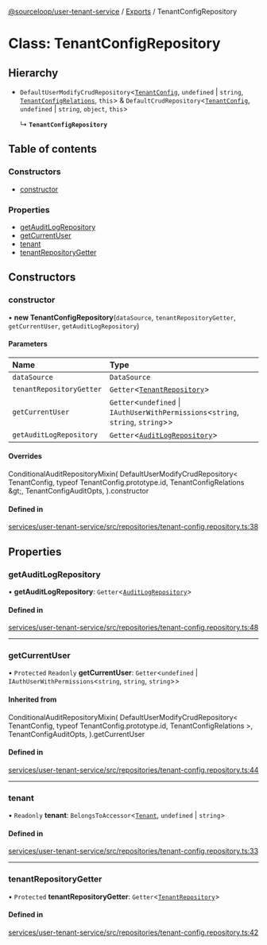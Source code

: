 [@sourceloop/user-tenant-service](../README.md) / [Exports](../modules.md) / TenantConfigRepository

# Class: TenantConfigRepository

## Hierarchy

- `DefaultUserModifyCrudRepository`<[`TenantConfig`](TenantConfig.md), `undefined` \| `string`, [`TenantConfigRelations`](../interfaces/TenantConfigRelations.md), `this`\> & `DefaultCrudRepository`<[`TenantConfig`](TenantConfig.md), `undefined` \| `string`, `object`, `this`\>

  ↳ **`TenantConfigRepository`**

## Table of contents

### Constructors

- [constructor](TenantConfigRepository.md#constructor)

### Properties

- [getAuditLogRepository](TenantConfigRepository.md#getauditlogrepository)
- [getCurrentUser](TenantConfigRepository.md#getcurrentuser)
- [tenant](TenantConfigRepository.md#tenant)
- [tenantRepositoryGetter](TenantConfigRepository.md#tenantrepositorygetter)

## Constructors

### constructor

• **new TenantConfigRepository**(`dataSource`, `tenantRepositoryGetter`, `getCurrentUser`, `getAuditLogRepository`)

#### Parameters

| Name | Type |
| :------ | :------ |
| `dataSource` | `DataSource` |
| `tenantRepositoryGetter` | `Getter`<[`TenantRepository`](TenantRepository.md)\> |
| `getCurrentUser` | `Getter`<`undefined` \| `IAuthUserWithPermissions`<`string`, `string`, `string`\>\> |
| `getAuditLogRepository` | `Getter`<[`AuditLogRepository`](AuditLogRepository.md)\> |

#### Overrides

ConditionalAuditRepositoryMixin(
  DefaultUserModifyCrudRepository&lt;
    TenantConfig,
    typeof TenantConfig.prototype.id,
    TenantConfigRelations
  \&gt;,
  TenantConfigAuditOpts,
).constructor

#### Defined in

[services/user-tenant-service/src/repositories/tenant-config.repository.ts:38](https://github.com/sourcefuse/loopback4-microservice-catalog/blob/d35fdb3f0/services/user-tenant-service/src/repositories/tenant-config.repository.ts#L38)

## Properties

### getAuditLogRepository

• **getAuditLogRepository**: `Getter`<[`AuditLogRepository`](AuditLogRepository.md)\>

#### Defined in

[services/user-tenant-service/src/repositories/tenant-config.repository.ts:48](https://github.com/sourcefuse/loopback4-microservice-catalog/blob/d35fdb3f0/services/user-tenant-service/src/repositories/tenant-config.repository.ts#L48)

___

### getCurrentUser

• `Protected` `Readonly` **getCurrentUser**: `Getter`<`undefined` \| `IAuthUserWithPermissions`<`string`, `string`, `string`\>\>

#### Inherited from

ConditionalAuditRepositoryMixin(
  DefaultUserModifyCrudRepository<
    TenantConfig,
    typeof TenantConfig.prototype.id,
    TenantConfigRelations
  \>,
  TenantConfigAuditOpts,
).getCurrentUser

#### Defined in

[services/user-tenant-service/src/repositories/tenant-config.repository.ts:44](https://github.com/sourcefuse/loopback4-microservice-catalog/blob/d35fdb3f0/services/user-tenant-service/src/repositories/tenant-config.repository.ts#L44)

___

### tenant

• `Readonly` **tenant**: `BelongsToAccessor`<[`Tenant`](Tenant.md), `undefined` \| `string`\>

#### Defined in

[services/user-tenant-service/src/repositories/tenant-config.repository.ts:33](https://github.com/sourcefuse/loopback4-microservice-catalog/blob/d35fdb3f0/services/user-tenant-service/src/repositories/tenant-config.repository.ts#L33)

___

### tenantRepositoryGetter

• `Protected` **tenantRepositoryGetter**: `Getter`<[`TenantRepository`](TenantRepository.md)\>

#### Defined in

[services/user-tenant-service/src/repositories/tenant-config.repository.ts:42](https://github.com/sourcefuse/loopback4-microservice-catalog/blob/d35fdb3f0/services/user-tenant-service/src/repositories/tenant-config.repository.ts#L42)
